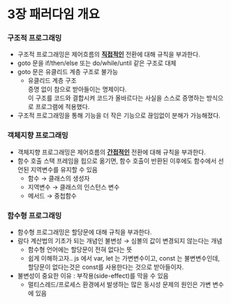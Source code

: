 # 3장 패러다임 개요


### 구조적 프로그래밍
- 구조적 프로그래밍은 제어흐름의 **<u>직접적인</u>** 전환에 대해 규칙을 부과한다.
- goto 문을 if/then/else 또는 do/while/until 같은 구조로 대체
- goto 문은 유클리드 계층 구조로 불가능
  - 유클리드 계층 구조  
증명 없이 참으로 받아들이는 명제이다.  
이 구조를 코드와 결합시켜 코드가 올바르다는 사실을 스스로 증명하는 방식으로 프로그램에 적용했다.
- 구조적 프로그래밍을 통해 기능을 더 작은 기능으로 끊임없이 분해가 가능해졌다.

### 객체지향 프로그래밍
- 객체지향 프로그래밍은 제어흐름의 **<u>간접적인</u>** 전환에 대해 규칙을 부과한다.
- 함수 호출 스택 프레임을 힙으로 옮기면, 함수 호출이 반환된 이후에도 함수에서 선언된 지역변수를 유지할 수 있음
  - 함수 → 클래스의 생성자
  - 지역변수 → 클래스의 인스턴스 변수
  - 메서드 → 중첩함수

### 함수형 프로그래밍
- 함수형 프로그래밍은 할당문에 대해 규칙을 부과한다.
- 람다 계산법의 기초가 되는 개념인 불변성 → 심볼의 값이 변경되지 않는다는 개념
  - 함수형 언어에는 할당문이 전혀 없다는 뜻
  - 쉽게 이해하고자.. js 에서 var, let 는 가변변수이고, const 는 불변변수인데,  
할당문이 없다는것은 const를 사용한다는 것으로 받아들이자.
- 불변성이 중요한 이유 : 부작용(side-effect)를 막을 수 있음
  - 멀티스레드/프로세스 환경에서 발생하는 많은 동시성 문제의 원인은 가변 변수에 있음
